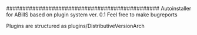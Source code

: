 ###############################################
Autoinstaller for ABillS based on plugin system
ver. 0.1
Feel free to make bugreports

Plugins are structured as plugins/DistributiveVersionArch

